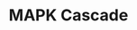 ---
annotations:
- type: Pathway Ontology
  value: mitogen activated protein kinase signaling pathway
authors:
- MaintBot
- Mkutmon
- Mick Eikelhof
- Egonw
description: ''
last-edited: 2018-06-10
organisms:
- Canis familiaris
redirect_from:
- /index.php/Pathway:WP1128
- /instance/WP1128
schema-jsonld:
- '@context': https://schema.org/
  '@id': https://wikipathways.github.io/pathways/WP1128.html
  '@type': Dataset
  creator:
    '@type': Organization
    name: WikiPathways
  description: ''
  keywords:
  - MAP2
  - RASA3
  - GTP
  - HRAS
  - JUN
  - SIPA1
  - MAPK14
  - PLCB3
  - ELK1
  - MAP2K1
  - MAPK3
  - MAP3K12
  - MAP2K2
  - RAF1
  - BRAF
  - MAP2K7
  - MAPK1
  - ARAF
  - RRAS
  - RapGAPII
  - MAP2K6
  - NRAS
  - MAP3K2
  - MAPK12
  - MAPK10
  - MBP
  - MAP3K3
  - MAP3K1
  - GDP
  - MAP2K3
  - MAP2K4
  license: CC0
  name: MAPK Cascade
seo: CreativeWork
title: MAPK Cascade
wpid: WP1128
---